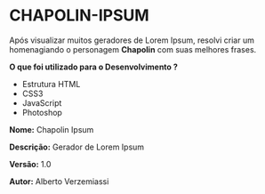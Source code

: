 # CHAPOLIN-IPSUM

Após visualizar muitos geradores de Lorem Ipsum, resolvi criar um homenagiando o personagem **Chapolin** com suas melhores frases.

**O que foi utilizado para o Desenvolvimento ?**

* Estrutura HTML
* CSS3
* JavaScript
* Photoshop 

**Nome:** Chapolin Ipsum

**Descrição:** Gerador de Lorem Ipsum

**Versão:** 1.0

**Autor:** Alberto Verzemiassi


